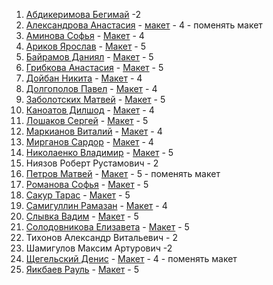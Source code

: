 ﻿1. [Абдикеримова Бегимай](https://github.com/BegimayAbdi915 "Абдикеримова Бегимай") -2
2. [Александрова Анастасия](https://github.com/orubly "Александрова Анастасия") - [макет](https://www.figma.com/file/HAgx2OMYOfJJbiV4JrFyJP/CoinBase-Web-%26-Mobile-App-Design?node-id=0%3A1 "макет") - 4 - поменять макет
3. [Аминова Софья](https://github.com/Aminovasonya "Аминова Софья") - [Макет](https://www.figma.com/file/Kb2Bu4grzB2JqZ3LycITDuhZ/Templates-%237.-More-on-Figma.info?node-id=0%3A1 "Макет") - 4
4. [Ариков Ярослав](https://github.com/soojy "Ариков Ярослав") - [Макет](https://www.figma.com/file/mc4NyQ8AYUV7KjImsy5cVY/Valorant---Agents-page-concept-design-(Community)?node-id=1%3A2 "Макет") - 5
5. [Байрамов Даниял](https://github.com/whitemalina "Байрамов Даниял") - [Макет](https://www.figma.com/file/tUS6aWt8x6TlJ2fQ29HxLN/LinkedIn-Redesign-(Copy)?node-id=0%3A1 "Макет") - 5
6. [Грибкова Анастасия](https://github.com/AnastyasiaGri2022 "Грибкова Анастасия") - [Макет](https://www.uistore.design/items/alivio-landing-page-for-figma/ "Макет") - 5
7. [Дойбан Никита](https://github.com/nikitadoiban "Дойбан Никита") - [Макет](https://figma.info/blog/templates/2019-05-24-shablon-zhilogo-kompleksa.html "Макет") - 4
8. [Долгополов Павел](https://github.com/Pavel200218 "Долгополов Павел") - [Макет](https://www.figma.com/file/xHjAxd90oUnfpTQ5NZnSoz/Templates-%2317.-More-on-Figma.info?node-id=0%3A1 "Макет") - 4
9. [Заболотских Матвей](https://github.com/Mathway "Заболотских Матвей") - [Макет](https://www.figma.com/file/8NlS4GVsFTizULz2n4E6Ue/Covid-19-Landing-Page-For-Figma?node-id=0%3A1 "Макет") - 5
11. [Каноатов Дилшод](https://github.com/Klubnika662banan "Каноатов Дилшод") - [Макет](https://www.figma.com/file/BlYIuZ1KswVR9wlOTsY7JW/alivio-landing-page-for-figma?node-id=0%3A1 "Макет") - 4
12. [Лошаков Сергей](https://github.com/LoskakovSergey915 "Лошаков Сергей") - [Макет](https://www.uistore.design/items/tour-and-travel-website-for-figma/ "Макет") - 5
13. [Маркианов Виталий](https://github.com/Azimov86xxx "Маркианов Виталий") - [Макет](https://www.uistore.design/items/mntn-free-landing-page-for-figma/ "Макет") - 4
14. [Мирганов Сардор](https://github.com/msardor "Мирганов Сардор") - [Макет](https://www.figma.com/file/5l6InHbmYKD1GQuIThwxb3/Gravity?node-id=0%3A1) - 4
15. [Николаенко Владимир](https://github.com/shizik9) - [Макет](https://www.figma.com/file/tFSM7FpVXuCu6YbKoTvRuK/woo-landing-page-for-figma?node-id=0%3A1 "Макет") - 5
16. Ниязов Роберт Рустамович - 2
17. [Петров Матвей](https://github.com/MatveyPetrov "Петров Матвей") - [Макет](https://www.figma.com/file/Ufjh4SL8OZ3IJXwZ9F1uyW/Lo-fi-Wireframe-Kit-(Community)?node-id=758%3A1 "Макет") - 5 - поменять макет
18. [Романова Софья](https://github.com/RomanovaSophia "Романова Софья") - [Макет](https://www.figma.com/file/ZI6u9GhiZyOENlbwqjHfuQ/traffico-landing-page-for-figma?node-id=0%3A1 "Макет") - 5
19. [Сакур Тарас](https://github.com/SakurGun "Сакур Тарас") - [Макет](https://www.figma.com/file/X8I0G7PzIREd6CkieTO2P0/tour-and-travel-website-for-figma?node-id=0%3A1 "Макет") - 5
20. [Самигуллин Рамазан](https://github.com/cr663stal "Самигуллин Рамазан") - [Макет](https://www.figma.com/file/cYa1QMO3aI8fry1YKEaf8nvX/Templates-%2314.-More-on-Figma.info?node-id=1%3A2 "Макет") - 4
21. [Слывка Вадим](https://github.com/s4nzh1k "Слывка Вадим") - [Макет](https://www.uistore.design/items/traffico-landing-page-for-figma/ "Макет") - 5
22. [Солодовникова Елизавета](https://github.com/solodovkina "Солодовникова Елизавета") - [Макет](https://www.figma.com/file/LBTG9XkicpIWdNKgoQXGFbuj/Templates-%239.-More-on-Figma.info?node-id=0%3A1 "Макет") - 5
23. Тихонов Александр Витальевич - 2
24. Шамигулов Максим Артурович -2
25. [Щегельский Денис](https://github.com/lordguzlik "Щегельский Денис") - [Макет](https://www.figma.com/file/Myag3S95x3hazO9ofUw3F5/Medi---Multi-Screens "Макет") - 4 - поменять макет
26. [Яикбаев Рауль](https://github.com/Raul1011 "Яикбаев Рауль") - [Макет](https://www.uistore.design/items/woo-landing-page-for-figma/ "Макет") - 5
